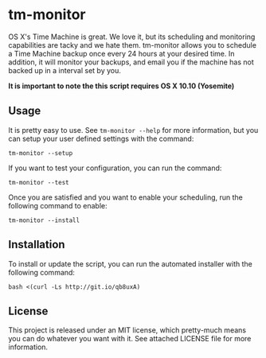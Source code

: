 # tm-monitor

OS X's Time Machine is great. We love it, but its scheduling and monitoring capabilities are tacky and we hate them. tm-monitor allows you to schedule a Time Machine backup once every 24 hours at your desired time. In addition, it will monitor your backups, and email you if the machine has not backed up in a interval set by you.

**It is important to note the this script requires OS X 10.10 (Yosemite)**

## Usage

It is pretty easy to use. See `tm-monitor --help` for more information, but you can setup your user defined settings with the command:

	tm-monitor --setup

If you want to test your configuration, you can run the command:

	tm-monitor --test

Once you are satisfied and you want to enable your scheduling, run the following command to enable:

	tm-monitor --install

## Installation

To install or update the script, you can run the automated installer with the following command:

    bash <(curl -Ls http://git.io/qb8uxA)

## License

This project is released under an MIT license, which pretty-much means you can do whatever you want with it. See attached LICENSE file for more information.